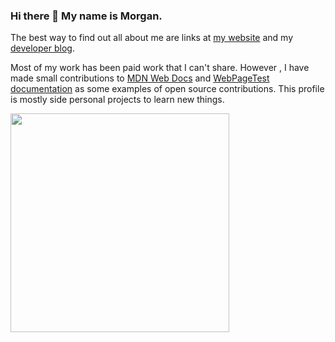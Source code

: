 ### Hi there 👋 My name is Morgan.

 The best way to find out all about me are links at [my website](https://morganwebdev.com) and my [developer blog](https://www.morganwebdev.org/). 

Most of my work has been paid work that I can't share. However , I have made small contributions to [MDN Web Docs](https://github.com/mdn/content/pull/24346#issuecomment-1493051463) and [WebPageTest documentation](https://github.com/WPO-Foundation/webpagetest-docs/commit/17468b52b051fbd52be1d7c56c5c5537f50e2f68) as some examples of open source contributions. This profile is mostly side personal projects to learn new things. 

<!-- <a href="https://www.webpagetest.org/carbon-control"><img width="200" src="https://www.webpagetest.org/assets/images/webpagetest-carbon-control-badge-monitored.png" alt="We Monitor Our Footprint - WebPageTest Carbon Control from Catchpoint"></a> -->
<img width="350" src="https://github.com/airbr/airbr/assets/18056682/14662988-c648-4f85-b9e7-28da2a1ed776">
